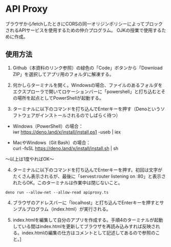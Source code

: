 API Proxy
===

ブラウザからfetchしたときにCORSの同一オリジンポリシーによってブロックされるAPIサービスを使用するための仲介プログラム。
OJKの授業で使用するために作成。

## 使用方法

1. Github（本資料のリンク参照）の緑色の「Code」ボタンから「Download ZIP」を選択してアプリ用のフォルダに解凍する。

2. 何かしらターミナルを開く。Windowsの場合、ファイルのあるフォルダをエクスプローラで開いてロケーションバーに「powershell」と打ち込むとその場所を起点としてPowerShellが起動する。

3. ターミナルに以下のコマンドを打ち込んでEnterキーを押す（Denoというソフトウェアがインストールされるのでしばらく待つ）  

 - Windows（PowerShell）の場合：  
 iwr https://deno.land/x/install/install.ps1 -useb | iex

 - MacやWindows（Git Bash）の場合：  
 curl -fsSL https://deno.land/x/install/install.sh | sh

 ～以上は1度やればOK～

4. ターミナルに以下のコマンドを打ち込んでEnterキーを押す。初回は文字がたくさん表示されるが、最後に「servest:router listening on :80」と表示されたらOK。このターミナルは作業中は閉じないこと。

```
deno run --allow-net --allow-read apiproxy.ts
```

4. ブラウザのアドレスバーに「localhost」と打ち込んでEnterキーを押すとサンプルプログラム（index.html）が実行される。

5. index.htmlを編集して自分のアプリを作成する。手順4のターミナルが起動している間はindex.htmlを更新してブラウザを再読み込みすれば反映される。index.htmlの編集の仕方はコメントとして記述してあるので参照のこと。]